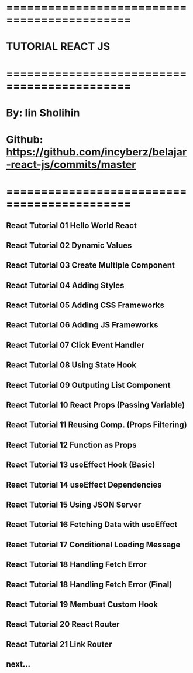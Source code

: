 # ============================================
# TUTORIAL REACT JS #
# ============================================
# By: Iin Sholihin #
# Github: https://github.com/incyberz/belajar-react-js/commits/master
# ============================================
## React Tutorial 01 Hello World React
## React Tutorial 02 Dynamic Values
## React Tutorial 03 Create Multiple Component
## React Tutorial 04 Adding Styles
## React Tutorial 05 Adding CSS Frameworks
## React Tutorial 06 Adding JS Frameworks
## React Tutorial 07 Click Event Handler
## React Tutorial 08 Using State Hook
## React Tutorial 09 Outputing List Component
## React Tutorial 10 React Props (Passing Variable)
## React Tutorial 11 Reusing Comp. (Props Filtering)
## React Tutorial 12 Function as Props
## React Tutorial 13 useEffect Hook (Basic)
## React Tutorial 14 useEffect Dependencies
## React Tutorial 15 Using JSON Server
## React Tutorial 16 Fetching Data with useEffect
## React Tutorial 17 Conditional Loading Message
## React Tutorial 18 Handling Fetch Error
## React Tutorial 18 Handling Fetch Error (Final)
## React Tutorial 19 Membuat Custom Hook
## React Tutorial 20 React Router
## React Tutorial 21 Link Router <current>
## next...


